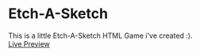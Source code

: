 # Etch-A-Sketch
This is a little Etch-A-Sketch HTML Game i've created :).<br />
[Live Preview](https://dudyas6.github.io/etch-a-sketch/index.html)
